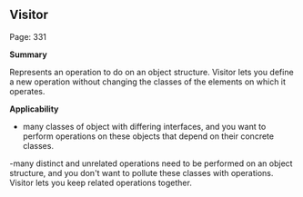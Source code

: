## Visitor

Page: 331

**Summary**

Represents an operation to do on an object structure. Visitor lets you define a new operation without changing the classes of the elements on which it operates.

**Applicability**

- many classes of object with differing interfaces, and you want to perform operations on these objects that depend on their concrete classes.

-many distinct and unrelated operations need to be performed on an object structure, and you don't want to pollute  these classes with operations. Visitor lets you keep related operations together.

